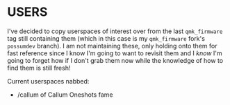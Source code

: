 # USERS

I've decided to copy userspaces of interest over from the last `qmk_firmware` tag still containing them (which in this case is my `qmk_firmware` fork's `possumdev` branch). I am not maintaining these, only holding onto them for fast reference since I know I'm going to want to revisit them and I *know* I'm going to forget how if I don't grab them now while the knowledge of how to find them is still fresh!

Current userspaces nabbed:

- /callum of Callum Oneshots fame
